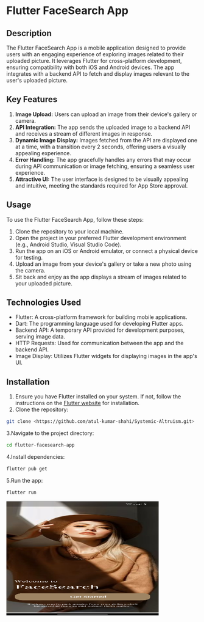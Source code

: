 # Flutter FaceSearch App

## Description

The Flutter FaceSearch App is a mobile application designed to provide users with an engaging experience of exploring images related to their uploaded picture. It leverages Flutter for cross-platform development, ensuring compatibility with both iOS and Android devices. The app integrates with a backend API to fetch and display images relevant to the user's uploaded picture.

## Key Features

1. **Image Upload:** Users can upload an image from their device's gallery or camera.
2. **API Integration:** The app sends the uploaded image to a backend API and receives a stream of different images in response.
3. **Dynamic Image Display:** Images fetched from the API are displayed one at a time, with a transition every 2 seconds, offering users a visually appealing experience.
4. **Error Handling:** The app gracefully handles any errors that may occur during API communication or image fetching, ensuring a seamless user experience.
5. **Attractive UI:** The user interface is designed to be visually appealing and intuitive, meeting the standards required for App Store approval.

## Usage

To use the Flutter FaceSearch App, follow these steps:

1. Clone the repository to your local machine.
2. Open the project in your preferred Flutter development environment (e.g., Android Studio, Visual Studio Code).
3. Run the app on an iOS or Android emulator, or connect a physical device for testing.
4. Upload an image from your device's gallery or take a new photo using the camera.
5. Sit back and enjoy as the app displays a stream of images related to your uploaded picture.

## Technologies Used

- Flutter: A cross-platform framework for building mobile applications.
- Dart: The programming language used for developing Flutter apps.
- Backend API: A temporary API provided for development purposes, serving image data.
- HTTP Requests: Used for communication between the app and the backend API.
- Image Display: Utilizes Flutter widgets for displaying images in the app's UI.

## Installation

1. Ensure you have Flutter installed on your system. If not, follow the instructions on the [Flutter website](https://flutter.dev/docs/get-started/install) for installation.
2. Clone the repository:

```bash
git clone <https://github.com/atul-kumar-shahi/Systemic-Altruism.git>
```
3.Navigate to the project directory:
```bash
cd flutter-facesearch-app
```
4.Install dependencies:
```bash
flutter pub get
```
5.Run the app:
```bash
flutter run
```

<img src="https://github.com/atul-kumar-shahi/Systemic-Altruism/blob/main/assets/images/1.jpg" alt="Image 1" width="400" height="300">
